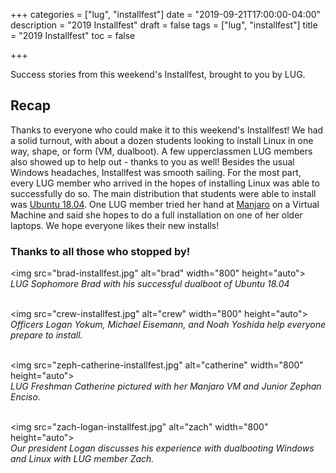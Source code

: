 +++
categories = ["lug", "installfest"]
date = "2019-09-21T17:00:00-04:00"
description = "2019 Installfest"
draft = false
tags = ["lug", "installfest"]
title = "2019 Installfest"
toc = false

+++

Success stories from this weekend's Installfest, brought to you by LUG.

<!--more-->

## Recap

Thanks to everyone who could make it to this weekend's Installfest! We had a solid turnout, with about a dozen students looking to install
Linux in one way, shape, or form (VM, dualboot). A few upperclassmen LUG members also showed up to help out - thanks to you as well! Besides
the usual Windows headaches, Installfest was smooth sailing. For the most part, every LUG member who arrived in the hopes of installing
Linux was able to successfully do so. The main distribution that students were able to install was [Ubuntu 18.04](http://releases.ubuntu.com/18.04/). One LUG member tried her
hand at [Manjaro](https://manjaro.org) on a Virtual Machine and said she hopes to do a full installation on one of her older laptops. We hope everyone
likes their new installs!

### Thanks to all those who stopped by!


<img src="brad-installfest.jpg" alt="brad" width="800" height="auto"\>
<br>
*LUG Sophomore Brad with his successful dualboot of Ubuntu 18.04*
<br>
<br>

<img src="crew-installfest.jpg" alt="crew" width="800" height="auto"\>
<br>
*Officers Logan Yokum, Michael Eisemann, and Noah Yoshida help everyone prepare to install.*
<br>
<br>



<img src="zeph-catherine-installfest.jpg" alt="catherine" width="800" height="auto"\>
<br>
*LUG Freshman Catherine pictured with her Manjaro VM and Junior Zephan Enciso.*
<br>
<br>

<img src="zach-logan-installfest.jpg" alt="zach" width="800" height="auto"\>
<br>
*Our president Logan discusses his experience with dualbooting Windows and Linux with LUG member Zach.*
<br>
<br>
